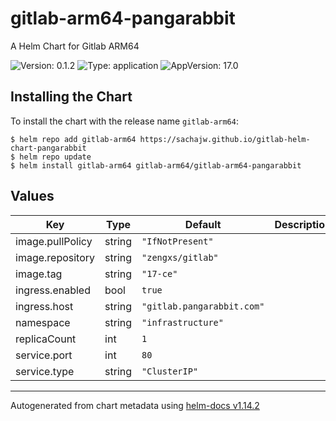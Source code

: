 # gitlab-arm64-pangarabbit

A Helm Chart for Gitlab ARM64

![Version: 0.1.2](https://img.shields.io/badge/Version-0.1.2-informational?style=flat-square)
![Type: application](https://img.shields.io/badge/Type-application-informational?style=flat-square)
![AppVersion: 17.0](https://img.shields.io/badge/AppVersion-17.0-informational?style=flat-square)

## Installing the Chart

To install the chart with the release name `gitlab-arm64`:

```console
$ helm repo add gitlab-arm64 https://sachajw.github.io/gitlab-helm-chart-pangarabbit
$ helm repo update
$ helm install gitlab-arm64 gitlab-arm64/gitlab-arm64-pangarabbit
```

## Values

| Key | Type | Default | Description |
|-----|------|---------|-------------|
| image.pullPolicy | string | `"IfNotPresent"` |  |
| image.repository | string | `"zengxs/gitlab"` |  |
| image.tag | string | `"17-ce"` |  |
| ingress.enabled | bool | `true` |  |
| ingress.host | string | `"gitlab.pangarabbit.com"` |  |
| namespace | string | `"infrastructure"` |  |
| replicaCount | int | `1` |  |
| service.port | int | `80` |  |
| service.type | string | `"ClusterIP"` |  |

----------------------------------------------
Autogenerated from chart metadata using [helm-docs v1.14.2](https://github.com/norwoodj/helm-docs/releases/v1.14.2)
